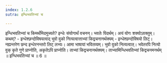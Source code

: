 ```yaml
---
index: 1.2.6
sutra: इन्धिभवतिभ्यां च

---
```

 इन्धिभवतिभ्यां च किमर्थंमिदमुच्यते? इन्धेः संयोगार्थं वचनन्। भवतेः पिदर्थम्। अयं योगः शक्योऽवक्तुम्। कथम्? - इन्धेश्छन्दोविषयत्वाद् भुवो वुको नित्यत्वात्ताभ्यां किद्वचनानर्थक्यम् - इन्धेश्छन्दोविषयो लिट्। नह्यन्तरेण छन्द इन्धेरनन्तरो लिट् लभ्यः। आमा भाषायां भवितव्यम्। भुवो वुको नित्यत्वात्। भवेतरपि नित्यो वुक् कृते गुणे प्राप्नोति, अकृतेऽपि प्राप्नोति। ताभ्यां किद्वचनानर्थक्यम्। ताभ्यामिन्धिभवतिभ्यां किद्वचनमनर्थम् ॥ इन्धिभवतिभ्यां च ॥ 6 ॥ 